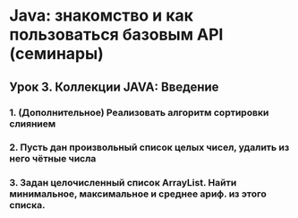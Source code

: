 # Java: знакомство и как пользоваться базовым API (семинары)

## Урок 3. Коллекции JAVA: Введение

### 1. (Дополнительное) Реализовать алгоритм сортировки слиянием

### 2. Пусть дан произвольный список целых чисел, удалить из него чётные числа

### 3. Задан целочисленный список ArrayList. Найти минимальное, максимальное и среднее ариф. из этого списка.